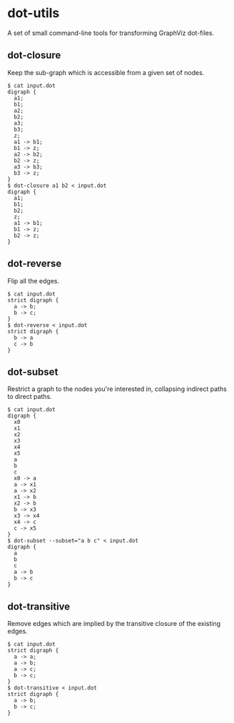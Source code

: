 # dot-utils

A set of small command-line tools for transforming GraphViz dot-files.


## dot-closure

Keep the sub-graph which is accessible from a given set of nodes.

```
$ cat input.dot
digraph {
  a1;
  b1;
  a2;
  b2;
  a3;
  b3;
  z;
  a1 -> b1;
  b1 -> z;
  a2 -> b2;
  b2 -> z;
  a3 -> b3;
  b3 -> z;
}
$ dot-closure a1 b2 < input.dot
digraph {
  a1;
  b1;
  b2;
  z;
  a1 -> b1;
  b1 -> z;
  b2 -> z;
}
```


## dot-reverse

Flip all the edges.

```
$ cat input.dot
strict digraph {
  a -> b;
  b -> c;
}
$ dot-reverse < input.dot
strict digraph {
  b -> a
  c -> b
}
```

## dot-subset

Restrict a graph to the nodes you're interested in, collapsing indirect paths to
direct paths.

```
$ cat input.dot
digraph {
  x0
  x1
  x2
  x3
  x4
  x5
  a
  b
  c
  x0 -> a
  a -> x1
  a -> x2
  x1 -> b
  x2 -> b
  b -> x3
  x3 -> x4
  x4 -> c
  c -> x5
}
$ dot-subset --subset="a b c" < input.dot
digraph {
  a
  b
  c
  a -> b
  b -> c
}
```

## dot-transitive

Remove edges which are implied by the transitive closure of the existing edges.

```
$ cat input.dot
strict digraph {
  a -> a;
  a -> b;
  a -> c;
  b -> c;
}
$ dot-transitive < input.dot
strict digraph {
  a -> b;
  b -> c;
}
```
